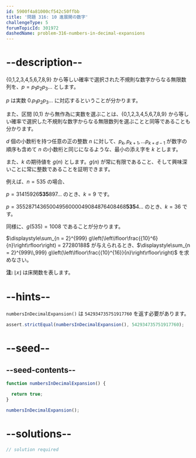```yaml
---
id: 5900f4a81000cf542c50ffbb
title: '問題 316: 10 進展開の数字'
challengeType: 5
forumTopicId: 301972
dashedName: problem-316-numbers-in-decimal-expansions
---
```


# --description--

{0,1,2,3,4,5,6,7,8,9} から等しい確率で選択された不規則な数字からなる無限数列を、$p = p_1 p_2 p_3 \ldots$ とします。

$p$ は実数 $0.p_1 p_2 p_3 \ldots$ に対応するということが分かります。

また、区間 [0,1) から無作為に実数を選ぶことは、{0,1,2,3,4,5,6,7,8,9} から等しい確率で選択した不規則な数字からなる無限数列を選ぶことと同等であることも分かります。

$d$ 個の小数桁を持つ任意の正の整数 $n$ に対して、$p_k, p_{k + 1}, \dots p_{k + d - 1}$ が数字の順序も含めて $n$ の小数桁と同じになるような、最小の添え字を $k$ とします。

また、$k$ の期待値を $g(n)$ とします。$g(n)$ が常に有限であること、そして興味深いことに常に整数であることを証明できます。

例えば、$n = 535$ の場合、

$p = 31415926\mathbf{535}897\ldots$ のとき、$k = 9$ です。

$p = 35528714365004956000049084876408468\mathbf{535}4\ldots$ のとき、$k = 36$ です。

同様に、$g(535) = 1008$ であることが分かります。

$\displaystyle\sum_{n = 2}^{999} g\left(\left\lfloor\frac{{10}^6}{n}\right\rfloor\right) = 27280188$ が与えられるとき、$\displaystyle\sum_{n = 2}^{999\\,999} g\left(\left\lfloor\frac{{10}^{16}}{n}\right\rfloor\right)$ を求めなさい。

**注:** $\lfloor x\rfloor$ は床関数を表します。

# --hints--

`numbersInDecimalExpansion()` は `542934735751917760` を返す必要があります。

```js
assert.strictEqual(numbersInDecimalExpansion(), 542934735751917760);
```

# --seed--

## --seed-contents--

```js
function numbersInDecimalExpansion() {

  return true;
}

numbersInDecimalExpansion();
```

# --solutions--

```js
// solution required
```

